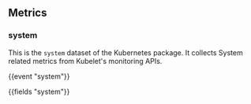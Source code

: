 ## Metrics

### system

This is the `system` dataset of the Kubernetes package. It collects System related metrics
from Kubelet's monitoring APIs.

{{event "system"}}

{{fields "system"}}